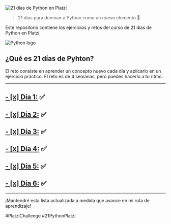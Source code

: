 ![21 días de Python en Platzi](https://i.imgur.com/QpNszHu.png)

> 21 días para dominar a Python como un nuevo elemento 🚀

Este repositorio contiene los ejercicios y retos del curso de 21 días de Python en Platzi.

![Python logo](https://i.imgur.com/W3pkado.png)

## ¿Qué es 21 días de Pyhton?
El reto consiste en aprender un concepto nuevo cada día y aplicarlo en un ejercicio práctico. El reto es de 4 semanas, pero puedes hacerlo a tu ritmo.

***

## [- [x] Día 1:](https://github.com/brayanrodallega/21-days-python-platzi/tree/main/dia1) ✅

## [- [x] Día 2:](https://github.com/brayanrodallega/21-days-python-platzi/tree/main/dia2) ✅

## [- [x] Día 3:](https://github.com/brayanrodallega/21-days-python-platzi/tree/main/dia3) ✅

## [- [x] Día 4:](https://github.com/brayanrodallega/21-days-python-platzi/tree/main/dia4) ✅

## [- [x] Día 5:](https://github.com/brayanrodallega/21-days-python-platzi/tree/main/dia5) ✅

## [- [x] Día 6:](https://github.com/brayanrodallega/21-days-python-platzi/tree/main/dia6) ✅

***

¡Mantendré esta lista actualizada a medida que avance en mi ruta de aprendizaje!

#PlatziChallenge #21PythonPlatzi